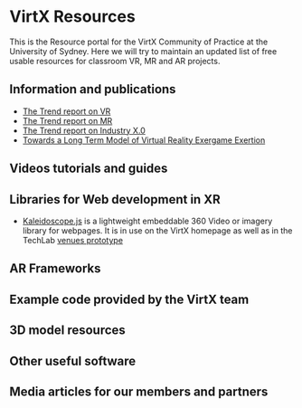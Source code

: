 # VirtX Resources

This is the Resource portal for the VirtX Community of Practice at the University of Sydney. Here we will try to maintain an updated list of free usable resources for classroom VR, MR and AR projects.

## Information and publications

- [The Trend report on VR](http://trends.techlab.works/trend/30)
- [The Trend report on MR](http://trends.techlab.works/trend/24)
- [The Trend report on Industry X.0](http://trends.techlab.works/trend/33)
- [Towards a Long Term Model of Virtual Reality Exergame Exertion](https://dl.acm.org/citation.cfm?id=3079679)


## Videos tutorials and guides

## Libraries for Web development in XR

- [Kaleidoscope.js](https://github.com/thiagopnts/kaleidoscope) is a lightweight embeddable 360 Video or imagery library for webpages. It is in use on the VirtX homepage as well as in the TechLab [venues prototype](http://venues.techlab.works)

## AR Frameworks

## Example code provided by the VirtX team

## 3D model resources

## Other useful software

## Media articles for our members and partners
